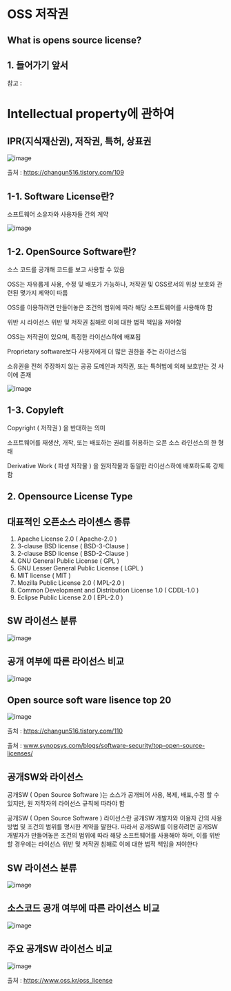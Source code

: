 OSS  저작권
=============

What is opens source license?
-------------

## 1. 들어가기 앞서

참고 :

Intellectual property에 관하여
=============

IPR(지식재산권), 저작권, 특허, 상표권
-------------

![image](https://user-images.githubusercontent.com/114299918/203060465-eb4ebf2a-8f29-457a-b560-6db296df297b.png)

출처 : https://changun516.tistory.com/109

## 1-1. Software License란?


소프트웨어 소유자와 사용자들 간의 계약

![image](https://user-images.githubusercontent.com/112846440/203047975-3c879b06-3677-4d04-a4a2-31948eb315a2.png)


## 1-2. OpenSource Software란?

소스 코드를 공개해 코드를 보고 사용할 수 있음

OSS는 자유롭게 사용, 수정 및 배포가 가능하나, 저작권 및 OSS로서의 위상 보호와 관련된 몇가지 제약이 따름

OSS를 이용하려면 만들어놓은 조건의 범위에 따라 해당 소프트웨어를 사용해야 함

위반 시 라이선스 위반 및 저작권 침해로 이에 대한 법적 책임을 져야함

OSS는 저작권이 있으며, 특정한 라이선스하에 배포됨

Proprietary software보다 사용자에게 더 많은 권한을 주는 라이선스임

소유권을 전혀 주장하지 않는 공공 도메인과 저작권, 또는 특허법에 의해 보호받는 것 사이에 존재

![image](https://user-images.githubusercontent.com/112846440/203048061-c2998995-5cc3-437d-8244-1dfc1c5a382a.png)


## 1-3. Copyleft

Copyright ( 저작권 ) 을 반대하는 의미

소프트웨어를 재생산, 개작, 또는 배포하는 권리를 허용하는 오픈 소스 라인선스의 한 형태

Derivative Work ( 파생 저작물 ) 을 원저작물과 동일한 라이선스하에 배포하도록 강제함

## 2. Opensource License Type

대표적인 오픈소스 라이센스 종류
-------------
1. Apache License 2.0 ( Apache-2.0 )
2. 3-clause BSD license ( BSD-3-Clause )
3. 2-clause BSD license ( BSD-2-Clause )
4. GNU General Public License ( GPL )
5. GNU Lesser General Public License ( LGPL )
6. MIT license ( MIT )
7. Mozilla Public License 2.0 ( MPL-2.0 )
8. Common Development and Distribution License 1.0 ( CDDL-1.0 )
9. Eclipse Public License 2.0 ( EPL-2.0 )

SW 라이선스 분류
-------------

![image](https://user-images.githubusercontent.com/112846440/203048721-2ad5ecbe-90b6-49e5-95ab-ef415e15527d.png)

공개 여부에 따른 라이선스 비교
-------------

![image](https://user-images.githubusercontent.com/112846440/203049091-24040441-2f95-4b58-a0d6-3a231ffa5e04.png)

Open source soft ware lisence top 20
-------------

![image](https://user-images.githubusercontent.com/112846440/203049360-b0624efa-09bb-4ac4-a5ce-01cfd726cb59.png)

출처 : https://changun516.tistory.com/110

출처 : www.synopsys.com/blogs/software-security/top-open-source-licenses/

공개SW와 라이선스
-------------
공개SW ( Open Source Software )는 소스가 공개되어 사용, 복제, 배포,수정 할 수 있지만,
원 저작자의 라이선스 규칙에 따라야 함

공개SW ( Open Source Software ) 라이선스란 공개SW 개발자와 이용자 간의 사용 방법 및 조건의 범위를 명시한 계약을 말한다.
따라서 공개SW를 이용하려면 공개SW 개발자가 만들어놓은 조건의 범위에 따라 해당 소프트웨어를 사용해야 하며, 이를 위반할 경우에는 라이선스 위반 및 저작권 침해로 이에 대한 법적 책임을 져야한다

SW 라이선스 분류
-------------

![image](https://user-images.githubusercontent.com/112846440/203047619-12129fb0-2e86-4ebe-9339-98ce3b478809.png)

소스코드 공개 여부에 따른 라이선스 비교
-------------

![image](https://user-images.githubusercontent.com/112846440/203047738-10366a2e-2034-4ca3-9f9e-a8177d1864ca.png)

주요 공개SW 라이선스 비교
-------------

![image](https://user-images.githubusercontent.com/112846440/203047791-0032a705-9901-4d20-b4f6-9e2ab89b2673.png)


출처 : https://www.oss.kr/oss_license
